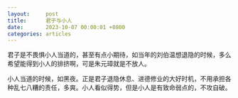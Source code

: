 ```yaml
---
layout:		post
title:		君子与小人
date:		2023-10-07 00:00:01 +0800
categories:	articles
---
```

君子是不畏惧小人当道的，甚至有点小期待，如当年的刘伯温想退隐的时候，多么希望能得到小人的排挤啊，可是朱元璋就是不放人。

小人当道的时候，如黑夜。正是君子退隐休息、进德修业的大好时机，不用承担各种乱七八糟的责任，多爽。小人看似得势，但是小人是有致命弱点的，不攻自破。